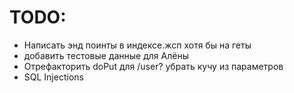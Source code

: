 # TODO:
- Написать энд поинты в индексе.жсп хотя бы на геты
- добавить тестовые данные для Алёны
- Отрефакторить doPut для /user? убрать кучу из параметров
- SQL Injections